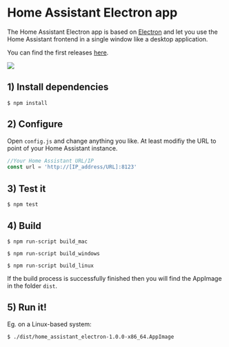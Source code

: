 Home Assistant Electron app
===========================

The Home Assistant Electron app is based on [Electron](https://electron.atom.io/) and let you use the Home Assistant frontend in a single window like a desktop application. 

You can find the first releases [here](https://github.com/matthinc/HomeAssistantElectron/releases).

![](https://abload.de/img/home_assistantsfu4h.png)


## 1) Install dependencies


    $ npm install

## 2) Configure

Open `config.js` and change anything you like. At least modifiy the URL to point of your Home Assistant instance.

```js
//Your Home Assistant URL/IP
const url = 'http://[IP_address/URL]:8123'
```

## 3) Test it


    $ npm test


## 4) Build


    $ npm run-script build_mac   

    $ npm run-script build_windows

    $ npm run-script build_linux

If the build process is successfully finished then you will find the AppImage in the folder `dist`. 

## 5) Run it!

Eg. on a Linux-based system:

    $ ./dist/home_assistant_electron-1.0.0-x86_64.AppImage
